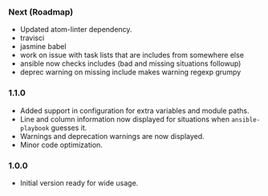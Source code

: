 ### Next (Roadmap)
- Updated atom-linter dependency.
- travisci
- jasmine babel
- work on issue with task lists that are includes from somewhere else
- ansible now checks includes (bad and missing situations followup)
- deprec warning on missing include makes warning regexp grumpy

### 1.1.0
- Added support in configuration for extra variables and module paths.
- Line and column information now displayed for situations when `ansible-playbook` guesses it.
- Warnings and deprecation warnings are now displayed.
- Minor code optimization.

### 1.0.0
- Initial version ready for wide usage.
